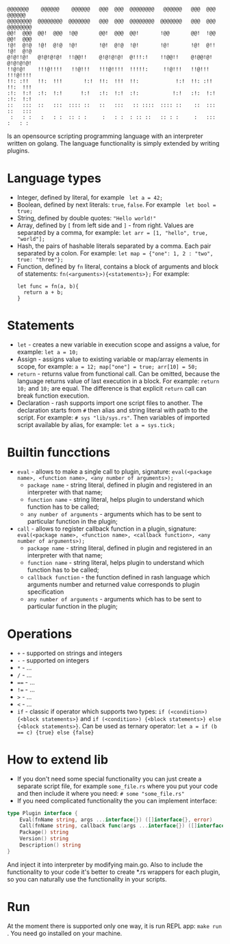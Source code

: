 ```
@@@@@@@    @@@@@@    @@@@@@   @@@  @@@  @@@@@@@@   @@@@@@   @@@  @@@   @@@@@@   
@@@@@@@@  @@@@@@@@  @@@@@@@   @@@  @@@  @@@@@@@@  @@@@@@@   @@@  @@@  @@@@@@@@  
@@!  @@@  @@!  @@@  !@@       @@!  @@@  @@!       !@@       @@!  !@@  @@!  @@@  
!@!  @!@  !@!  @!@  !@!       !@!  @!@  !@!       !@!       !@!  @!!  !@!  @!@  
@!@!!@!   @!@!@!@!  !!@@!!    @!@!@!@!  @!!!:!    !!@@!!    @!@@!@!   @!@!@!@!  
!!@!@!    !!!@!!!!   !!@!!!   !!!@!!!!  !!!!!:     !!@!!!   !!@!!!    !!!@!!!!  
!!: :!!   !!:  !!!       !:!  !!:  !!!  !!:            !:!  !!: :!!   !!:  !!!  
:!:  !:!  :!:  !:!      !:!   :!:  !:!  :!:           !:!   :!:  !:!  :!:  !:!  
::   :::  ::   :::  :::: ::   ::   :::   :: ::::  :::: ::    ::  :::  ::   :::  
 :   : :   :   : :  :: : :     :   : :  : :: ::   :: : :     :   :::   :   : :  
```

Is an opensource scripting programming language with an interpreter written on golang. 
The language functionality is simply extended by writing plugins.

# Language types

* Integer, defined by literal, for example ``` let a = 42;```
* Boolean, defined by next literals: `true`, `false`. For example ``` let bool = true;```
* String, defined by double quotes: `"Hello world!"`
* Array, defined by `[` from left side and `]` - from right. Values are separated by a comma, for example: ```let arr = [1, "hello", true, "world"];```
* Hash, the pairs of hashable literals separated by a comma. Each pair separated by a colon. For example: ```let map = {"one": 1, 2 : "two", true: "three"};```
* Function, defined by `fn` literal, contains a block of arguments and block of statements: ```fn(<arguments>){<statements>};``` 
For example:
  ```
  let func = fn(a, b){
    return a + b;
  }
  ```

# Statements

* `let` - creates a new variable in execution scope and assigns a value, for example: ```let a = 10;```
* Assign - assigns value to existing variable or map/array elements in scope, for example: ```a = 12; map["one"] = true; arr[10] = 50;```
* `return` - returns value from functional call. Can be omitted, because the language returns value of last execution in a block. For example: ```return 10;``` and ```10;``` are equal. The difference is that explicit `return` call can break function execution.
* Declaration - rash supports import one script files to another. The declaration starts from `#` then alias and string literal with path to the script. For example: ```# sys "lib/sys.rs"```. Then variables of imported script available by alias, for example: ```let a = sys.tick;```

# Builtin funcctions

* `eval` - allows to make a single call to plugin, signature: ```eval(<package name>, <function name>, <any number of arguments>);```
    * `package name` - string literal, defined in plugin and registered in an interpreter with that name;
    * `function name` - string literal, helps plugin to understand which function has to be called;
    * `any number of arguments` - arguments which has to be sent to particular function in the plugin;
* `call` - allows to register callback function in a plugin, signature: ```eval(<package name>, <function name>, <callback function>, <any number of arguments>);```
    * `package name` - string literal, defined in plugin and registered in an interpreter with that name;
    * `function name` - string literal, helps plugin to understand which function has to be called;
    * `callback function` - the function defined in rash language which arguments number and returned value corresponds to plugin specification
    * `any number of arguments` - arguments which has to be sent to particular function in the plugin;

# Operations

* `+` - supported on strings and integers
* `-` - supported on integers
* `*` - ...
* `/` - ...
* `==` - ...
* `!=` - ...
* `>` - ...
* `<` - ...
* `if` - classic if operator which supports two types: ```if (<condition>) {<block statements>}``` and ```if (<condition>) {<block statements>} else {<block statements>}```. Can be used as ternary operator: ```let a = if (b == c) {true} else {false}``` 

# How to extend lib

* If you don't need some special functionality you can just create a separate script file, for example `some_file.rs` where you put your code and then include it where you need: `# some "some_file.rs"`
* If you need complicated functionality the you can implement interface:
```go
type Plugin interface {
	Eval(fnName string, args ...interface{}) ([]interface{}, error)
	Call(fnName string, callback func(args ...interface{}) ([]interface{}, error), args ...interface{}) ([]interface{}, error)
	Package() string
	Version() string
	Description() string
}
```
And inject it into interpreter by modifying main.go. Also to include the functionality to your code it's better to create *.rs wrappers for each plugin, so you can naturally use the functionality in your scripts.

# Run

At the moment there is supported only one way, it is run REPL app: `make run` . You need go installed on your machine. 
